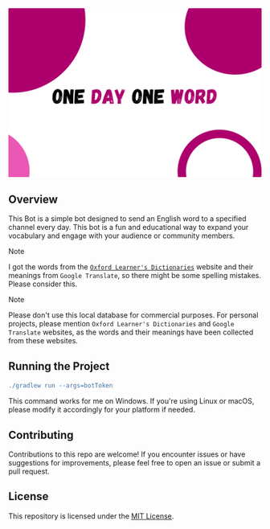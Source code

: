 <img src="./images/banner.png" alt="Banner">

## Overview
This Bot is a simple bot designed to send an English word to a specified channel every day. This bot is a fun and educational way to expand your vocabulary and engage with your audience or community members.

> [!NOTE]
> I got the words from the <a href="https://www.oxfordlearnersdictionaries.com/wordlists/oxford3000-5000">`Oxford Learner's Dictionaries`</a> website and their meanings from `Google Translate`, so there might be some spelling mistakes. Please consider this.

> [!NOTE]
> Please don't use this local database for commercial purposes. For personal projects, please mention `Oxford Learner's Dictionaries` and `Google Translate` websites, as the words and their meanings have been collected from these websites.


## Running the Project
```gradle
./gradlew run --args=botToken
```

This command works for me on Windows. If you're using Linux or macOS, please modify it accordingly for your platform if needed.

## Contributing
Contributions to this repo are welcome! If you encounter issues or have suggestions for improvements, please feel free to open an issue or submit a pull request.

## License
This repository is licensed under the [MIT License](https://choosealicense.com/licenses/mit/).
